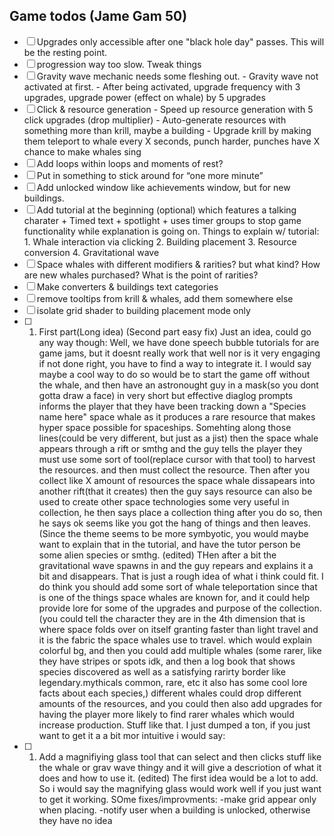 
## Game todos (Jame Gam 50)
- [ ] Upgrades only accessible after one "black hole day" passes. This will be the resting point.
- [ ] progression way too slow. Tweak things
- [ ] Gravity wave mechanic needs some fleshing out. 
        - Gravity wave not activated at first.
        - After being activated, upgrade frequency with 3 upgrades, upgrade power (effect on whale) by 5 upgrades
- [ ] Click & resource generation
        -  Speed up resource generation with 5 click upgrades (drop multiplier)
        - Auto-generate resources with something more than krill, maybe a building
        - Upgrade krill by making them teleport to whale every X seconds, punch harder, punches have X chance to make whales sing
- [ ] Add loops within loops and moments of rest?
- [ ] Put in something to stick around for “one more minute”
- [ ] Add unlocked window like achievements window, but for new buildings.
- [ ] Add tutorial at the beginning (optional) which features a talking charater + Timed text + spotlight + uses timer groups to stop game functionality while explanation is going on.
    Things to explain w/ tutorial:
        1. Whale interaction via clicking
        2. Building placement 
        3. Resource conversion
        4. Gravitational wave
- [ ] Space whales with different modifiers & rarities? but what kind? How are new whales purchased? What is the point of rarities?
- [ ] Make converters & buildings text categories
- [ ] remove tooltips from krill & whales, add them somewhere else
- [ ] isolate grid shader to building placement mode only
- [ ]  1. First part(Long idea) (Second part easy fix) Just an idea, could go any way though: Well, we have done speech bubble tutorials for are game jams, but it doesnt really work that well nor is it very engaging if not done right, you have to find a way to integrate it. I would say maybe a cool way to do so would be to start the game off without the whale, and then have an astronought guy in a mask(so you dont gotta draw a face) in very short but effective diaglog prompts informs the player that they have been tracking down a "Species name here" space whale as it produces a rare resource that makes hyper space possible for spaceships. Somehting along those lines(could be very different, but just as a jist) then the space whale appears through a rift or smthg and the guy tells the player they must use some sort of tool(replace cursor with that tool) to harvest the resources. and then must collect the resource. Then after you collect like X amount of resources the space whale dissapears into another rift(that it creates) then the guy says resource can also be used to create other space technologies some very useful in collection, he then says place a collection thing after you do so, then he says ok seems like you got the hang of things and then leaves. (Since the theme seems to be more symbyotic, you would maybe want to explain that in the tutorial, and have the tutor person be some alien species or smthg. (edited)
    THen after a bit the gravitational wave spawns in and the guy repears and explains it a bit and disappears. That is just a rough idea of what i think could fit. I do think you should add some sort of whale teleportation since that is one of the things space whales are known for, and it could help provide lore for some of the upgrades and purpose of the collection. (you could tell the character they are in the 4th dimension that is where space folds over on itself granting faster than light travel and it is the fabric the space whales use to travel. which would explain colorful bg, and then you could add multiple whales (some rarer, like they have stripes or spots idk, and then a log book that shows species discovered as well as a satisfying rarirty border like legendary.mythicals common, rare, etc it also has some cool lore facts about each species,) different whales could drop different amounts of the resources, and you could then also add upgrades for having the player more likely to find rarer whales which would increase production. Stuff like that. I just dumped a ton, if you just want to get it a a bit mor intuitive i would say:
- [ ] 1. Add a magnifiying glass tool that can select and then clicks stuff like the whale or grav wave thingy and it will give a descriotion of what it does and how to use it. (edited)
    The first idea would be a lot to add. So i would say the magnifying glass would work well if you just want to get it working.
    SOme fixes/improvments: -make grid appear only when placing. -notify user when a building is unlocked, otherwise they have no idea
